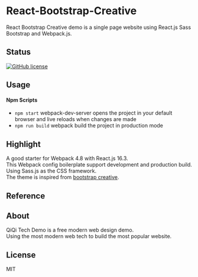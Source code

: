 # React-Bootstrap-Creative
React Bootstrap Creative demo is a single page website using React.js Sass Bootstrap and Webpack.js.

## Status
[![GitHub license](https://img.shields.io/badge/license-MIT-blue.svg)]()

## Usage

#### Npm Scripts
- `npm start` webpack-dev-server opens the project in your default browser and live reloads when changes are made
- `npm run build` webpack build the project in production mode

## Highlight
A good starter for Webpack 4.8 with React.js 16.3.  
This Webpack config boilerplate support development and production build.  
Using Sass.js as the CSS framework.  
The theme is inspired from [bootstrap creative](https://github.com/BlackrockDigital/startbootstrap-creative).  

## Reference

## About
QiQi Tech Demo is a free modern web design demo.  
Using the most modern web tech to build the most popular website.  

## License

MIT